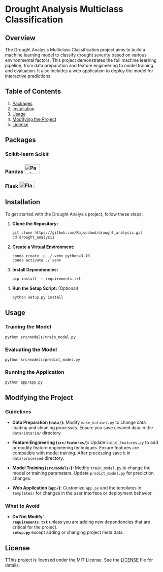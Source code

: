 # Drought Analysis Multiclass Classification

## Overview

The Drought Analysis Multiclass Classification project aims to build a machine learning model to classify drought severity based on various environmental factors. This project demonstrates the full machine learning pipeline, from data preparation and feature engineering to model training and evaluation. It also includes a web application to deploy the model for interactive predictions.

## Table of Contents

1. [Packages](#packages)
2. [Installation](#installation)
3. [Usage](#usage)
4. [Modifying the Project](#modifying-the-project)
5. [License](#license)

## Packages

### Scikit-learn <img src="https://scikit-learn.org/stable/_static/scikit-learn-logo-small.png" alt="Scikit-learn Logo" width="50" height="15">

### Pandas <img src="https://github.com/pandas-dev/pandas/raw/main/web/pandas/static/img/pandas_mark.svg" alt="Pandas Logo" width="50" height="30">

### Flask <img src="https://flask.palletsprojects.com/en/2.0.x/_images/flask-logo.png" alt="Flask Logo" width="50" height="20">

## Installation

To get started with the Drought Analysis project, follow these steps:

1. **Clone the Repository:**

   ```bash
   git clone https://github.com/Rajsubhod/drought_analysis.git
   cd drought_analysis
   ```

2. **Create a Virtual Environment:**

   ```bash
   conda create -p ./.venv python=3.10
   conda activate ./.venv
   ```

3. **Install Dependencies:**

   ```bash
   pip install -r requirements.txt
   ```

4. **Run the Setup Script:** (Optional)
   ```bash
   python setup.py install
   ```

## Usage

### Training the Model

    python src/models/train_model.py

### Evaluating the Model

    python src/models/predict_model.py

### Running the Application

    python app/app.py

## Modifying the Project

### Guidelines

- **Data Preparation (`data/`):** Modify `make_dataset.py` to change data loading and cleaning processes. Ensure you save cleaned data in the `data/interim/` directory.

- **Feature Engineering (`src/features/`):** Update `build_features.py` to add or modify feature engineering techniques. Ensure features are compatible with model training. After processing save it in `data/processed` directory.

- **Model Training (`src/models/`):** Modify `train_model.py` to change the model or training parameters. Update `predict_model.py` for prediction changes.

- **Web Application (`app/`):** Customize `app.py` and the templates in `templates/` for changes in the user interface or deployment behavior.

### What to Avoid

- **Do Not Modify**'<br>
  **`requirements.txt`** unless you are adding new dependencies that are critical for the project.<br>
  **`setup.py`** except adding or changing project meta data.

## License

TThis project is licensed under the MIT License. See the [LICENSE](LICENSE) file for details.
